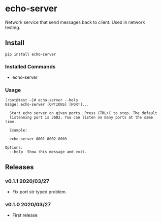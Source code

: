 # echo-server

Network service that send messages back to client. Used in network testing.

## Install

```shell
pip install echo-server
```

### Installed Commands

- echo-server

### Usage

```shell
[root@test ~]# echo-server --help
Usage: echo-server [OPTIONS] [PORT]...

  Start echo server on given ports. Press CTRL+C to stop. The default
  listenning port is 3682. You can listen on many ports at the same time.

  Example:

  echo-server 8001 8002 8003

Options:
  --help  Show this message and exit.
```


## Releases

### v0.1.1 2020/03/27

- Fix port str typed problem.

### v0.1.0 2020/03/27

- First release
